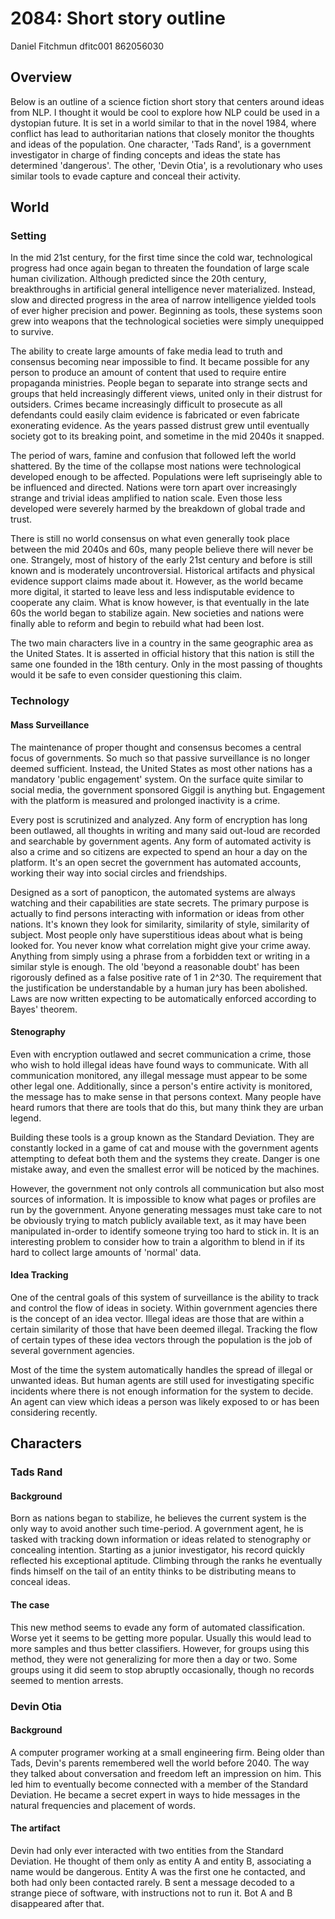 # 2084: Short story outline
Daniel Fitchmun
dfitc001 862056030

## Overview

Below is an outline of a science fiction short story that centers around ideas from NLP.
I thought it would be cool to explore how NLP could be used in a dystopian future.
It is set in a world similar to that in the novel 1984, where conflict has lead to authoritarian nations that closely monitor the thoughts and ideas of the population.
One character, 'Tads Rand', is a government investigator in charge of finding concepts and ideas the state has determined 'dangerous'. The other, 'Devin Otia', is a revolutionary who uses similar tools to evade capture and conceal their activity.

## World

### Setting
In the mid 21st century, for the first time since the cold war, technological progress had once again began to threaten the foundation of large scale human civilization.
Although predicted since the 20th century, breakthroughs in artificial general intelligence never materialized.
Instead, slow and directed progress in the area of narrow intelligence yielded tools of ever higher precision and power.
Beginning as tools, these systems soon grew into weapons that the technological societies were simply unequipped to survive.

The ability to create large amounts of fake media lead to truth and consensus becoming near impossible to find.
It became possible for any person to produce an amount of content that used to require entire propaganda ministries.
People began to separate into strange sects and groups that held increasingly different views, united only in their distrust for outsiders.
Crimes became increasingly difficult to prosecute as all defendants could easily claim evidence is fabricated or even fabricate exonerating evidence.
As the years passed distrust grew until eventually society got to its breaking point, and sometime in the mid 2040s it snapped.

The period of wars, famine and confusion that followed left the world shattered.
By the time of the collapse most nations were technological developed enough to be affected.
Populations were left supriseingly able to be influenced and directed.
Nations were torn apart over increasingly strange and trivial ideas amplified to nation scale.
Even those less developed were severely harmed by the breakdown of global trade and trust.

There is still no world consensus on what even generally took place between the mid 2040s and 60s, many people believe there will never be one.
Strangely, most of history of the early 21st century and before is still known and is moderately uncontroversial.
Historical artifacts and physical evidence support claims made about it.
However, as the world became more digital, it started to leave less and less indisputable evidence to cooperate any claim.
What is know however, is that eventually in the late 60s the world began to stabilize again.
New societies and nations were finally able to reform and begin to rebuild what had been lost.

The two main characters live in a country in the same geographic area as the United States.
It is asserted in official history that this nation is still the same one founded in the 18th century.
Only in the most passing of thoughts would it be safe to even consider questioning this claim.
### Technology

#### Mass Surveillance
The maintenance of proper thought and consensus becomes a central focus of governments.
So much so that passive surveillance is no longer deemed sufficient.
Instead, the United States as most other nations has a mandatory 'public engagement' system.
On the surface quite similar to social media, the government sponsored Giggil is anything but.
Engagement with the platform is measured and prolonged inactivity is a crime.

Every post is scrutinized and analyzed.
Any form of encryption has long been outlawed, all thoughts in writing and many said out-loud are recorded and searchable by government agents.
Any form of automated activity is also a crime and so citizens are expected to spend an hour a day on the platform.
It's an open secret the government has automated accounts, working their way into social circles and friendships.

Designed as a sort of panopticon, the automated systems are always watching and their capabilities are state secrets.
The primary purpose is actually to find persons interacting with information or ideas from other nations.
It's known they look for similarity, similarity of style, similarity of subject.
Most people only have superstitious ideas about what is being looked for.
You never know what correlation might give your crime away.
Anything from simply using a phrase from a forbidden text or writing in a similar style is enough.
The old 'beyond a reasonable doubt' has been rigorously defined as a false positive rate of 1 in 2^30.
The requirement that the justification be understandable by a human jury has been abolished.
Laws are now written expecting to be automatically enforced according to Bayes' theorem.

#### Stenography
Even with encryption outlawed and secret communication a crime, those who wish to hold illegal ideas have found ways to communicate.
With all communication monitored, any illegal message must appear to be some other legal one.
Additionally, since a person's entire activity is monitored, the message has to make sense in that persons context.
Many people have heard rumors that there are tools that do this, but many think they are urban legend.

Building these tools is a group known as the Standard Deviation.
They are constantly locked in a game of cat and mouse with the government agents attempting to defeat both them and the systems they create.
Danger is one mistake away, and even the smallest error will be noticed by the machines.

However, the government not only controls all communication but also most sources of information.
It is impossible to know what pages or profiles are run by the government.
Anyone generating messages must take care to not be obviously trying to match publicly available text, as it may have been manipulated in-order to identify someone trying too hard to stick in.
It is an interesting problem to consider how to train a algorithm to blend in if its hard to collect large amounts of 'normal' data.

#### Idea Tracking
One of the central goals of this system of surveillance is the ability to track and control the flow of ideas in society.
Within government agencies there is the concept of an idea vector.
Illegal ideas are those that are within a certain similarity of those that have been deemed illegal.
Tracking the flow of certain types of these idea vectors through the population is the job of several government agencies.


Most of the time the system automatically handles the spread of illegal or unwanted ideas.
But human agents are still used for investigating specific incidents where there is not enough information for the system to decide.
An agent can view which ideas a person was likely exposed to or has been considering recently.

## Characters

### Tads Rand
#### Background
Born as nations began to stabilize, he believes the current system is the only way to avoid another such time-period.
A government agent, he is tasked with tracking down information or ideas related to stenography or concealing intention.
Starting as a junior investigator, his record quickly reflected his exceptional aptitude.
Climbing through the ranks he eventually finds himself on the tail of an entity thinks to be distributing means to conceal ideas.

#### The case
This new method seems to evade any form of automated classification.
Worse yet it seems to be getting more popular.
Usually this would lead to more samples and thus better classifiers.
However, for groups using this method, they were not generalizing for more then a day or two.
Some groups using it did seem to stop abruptly occasionally, though no records seemed to mention arrests.

### Devin Otia  

#### Background
A computer programer working at a small engineering firm.
Being older than Tads, Devin's parents remembered well the world before 2040.
The way they talked about conversation and freedom left an impression on him.
This led him to eventually become connected with a member of the Standard Deviation.
He became a secret expert in ways to hide messages in the natural frequencies and placement of words.

#### The artifact
Devin had only ever interacted with two entities from the Standard Deviation.
He thought of them only as entity A and entity B, associating a name would be dangerous.
Entity A was the first one he contacted, and both had only been contacted rarely.
B sent a message decoded to a strange piece of software, with instructions not to run it.
Bot A and B disappeared after that.
